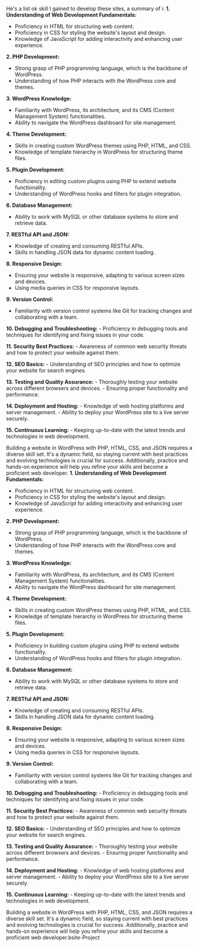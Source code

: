 He's a list ok skill I gained to develop these sites, a summary of i:
**1. Understanding of Web Development Fundamentals:**
   - Proficiency in HTML for structuring web content.
   - Proficiency in CSS for styling the website's layout and design.
   - Knowledge of JavaScript for adding interactivity and enhancing user experience.

**2. PHP Development:**
   - Strong grasp of PHP programming language, which is the backbone of WordPress.
   - Understanding of how PHP interacts with the WordPress core and themes.

**3. WordPress Knowledge:**
   - Familiarity with WordPress, its architecture, and its CMS (Content Management System) functionalities.
   - Ability to navigate the WordPress dashboard for site management.

**4. Theme Development:**
   - Skills in creating custom WordPress themes using PHP, HTML, and CSS.
   - Knowledge of template hierarchy in WordPress for structuring theme files.

**5. Plugin Development:**
   - Proficiency in editing custom plugins using PHP to extend website functionality.
   - Understanding of WordPress hooks and filters for plugin integration.

**6. Database Management:**
   - Ability to work with MySQL or other database systems to store and retrieve data.

**7. RESTful API and JSON:**
   - Knowledge of creating and consuming RESTful APIs.
   - Skills in handling JSON data for dynamic content loading.

**8. Responsive Design:**
   - Ensuring your website is responsive, adapting to various screen sizes and devices.
   - Using media queries in CSS for responsive layouts.

**9. Version Control:**
   - Familiarity with version control systems like Git for tracking changes and collaborating with a team.

**10. Debugging and Troubleshooting:**
    - Proficiency in debugging tools and techniques for identifying and fixing issues in your code.

**11. Security Best Practices:**
    - Awareness of common web security threats and how to protect your website against them.

**12. SEO Basics:**
    - Understanding of SEO principles and how to optimize your website for search engines.

**13. Testing and Quality Assurance:**
    - Thoroughly testing your website across different browsers and devices.
    - Ensuring proper functionality and performance.

**14. Deployment and Hosting:**
    - Knowledge of web hosting platforms and server management.
    - Ability to deploy your WordPress site to a live server securely.

**15. Continuous Learning:**
    - Keeping up-to-date with the latest trends and technologies in web development.

Building a website in WordPress with PHP, HTML, CSS, and JSON requires a diverse skill set. It's a dynamic field, so staying current with best practices and evolving technologies is crucial for success. Additionally, practice and hands-on experience will help you refine your skills and become a proficient web developer.
**1. Understanding of Web Development Fundamentals:**
   - Proficiency in HTML for structuring web content.
   - Proficiency in CSS for styling the website's layout and design.
   - Knowledge of JavaScript for adding interactivity and enhancing user experience.

**2. PHP Development:**
   - Strong grasp of PHP programming language, which is the backbone of WordPress.
   - Understanding of how PHP interacts with the WordPress core and themes.

**3. WordPress Knowledge:**
   - Familiarity with WordPress, its architecture, and its CMS (Content Management System) functionalities.
   - Ability to navigate the WordPress dashboard for site management.

**4. Theme Development:**
   - Skills in creating custom WordPress themes using PHP, HTML, and CSS.
   - Knowledge of template hierarchy in WordPress for structuring theme files.

**5. Plugin Development:**
   - Proficiency in building custom plugins using PHP to extend website functionality.
   - Understanding of WordPress hooks and filters for plugin integration.

**6. Database Management:**
   - Ability to work with MySQL or other database systems to store and retrieve data.

**7. RESTful API and JSON:**
   - Knowledge of creating and consuming RESTful APIs.
   - Skills in handling JSON data for dynamic content loading.

**8. Responsive Design:**
   - Ensuring your website is responsive, adapting to various screen sizes and devices.
   - Using media queries in CSS for responsive layouts.

**9. Version Control:**
   - Familiarity with version control systems like Git for tracking changes and collaborating with a team.

**10. Debugging and Troubleshooting:**
    - Proficiency in debugging tools and techniques for identifying and fixing issues in your code.

**11. Security Best Practices:**
    - Awareness of common web security threats and how to protect your website against them.

**12. SEO Basics:**
    - Understanding of SEO principles and how to optimize your website for search engines.

**13. Testing and Quality Assurance:**
    - Thoroughly testing your website across different browsers and devices.
    - Ensuring proper functionality and performance.

**14. Deployment and Hosting:**
    - Knowledge of web hosting platforms and server management.
    - Ability to deploy your WordPress site to a live server securely.

**15. Continuous Learning:**
    - Keeping up-to-date with the latest trends and technologies in web development.

Building a website in WordPress with PHP, HTML, CSS, and JSON requires a diverse skill set. It's a dynamic field, so staying current with best practices and evolving technologies is crucial for success. Additionally, practice and hands-on experience will help you refine your skills and become a proficient web developer.bsite-Project

